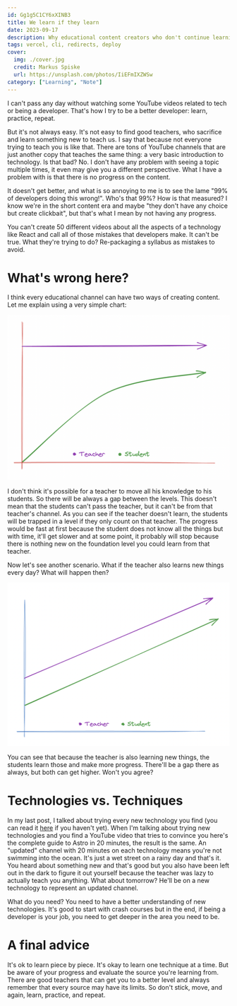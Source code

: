 ```yaml
---
id: Gg1g5C1CY6xXINB3
title: We learn if they learn
date: 2023-09-17
description: Why educational content creators who don't continue learning themselves limit their students' progress, and how to identify teachers who grow alongside their audience.
tags: vercel, cli, redirects, deploy
cover:
  img: ./cover.jpg
  credit: Markus Spiske
  url: https://unsplash.com/photos/IiEFmIXZWSw
category: ["Learning", "Note"]
---
```


I can't pass any day without watching some YouTube videos related to tech or being a developer. That's how I try to be a better developer: learn, practice, repeat.

But it's not always easy. It's not easy to find good teachers, who sacrifice and learn something new to teach us. I say that because not everyone trying to teach you is like that. There are tons of YouTube channels that are just another copy that teaches the same thing: a very basic introduction to technology. Is that bad? No. I don't have any problem with seeing a topic multiple times, it even may give you a different perspective. What I have a problem with is that there is no progress on the content.

It doesn't get better, and what is so annoying to me is to see the lame "99% of developers doing this wrong!". Who's that 99%? How is that measured? I know we're in the short content era and maybe "they don't have any choice but create clickbait", but that's what I mean by not having any progress.

You can't create 50 different videos about all the aspects of a technology like React and call all of those mistakes that developers make. It can't be true. What they're trying to do? Re-packaging a syllabus as mistakes to avoid.

# What's wrong here?

I think every educational channel can have two ways of creating content. Let me explain using a very simple chart:

![No learning, no progress](./no-progress.png)

I don't think it's possible for a teacher to move all his knowledge to his students. So there will be always a gap between the levels. This doesn't mean that the students can't pass the teacher, but it can't be from that teacher's channel. As you can see if the teacher doesn't learn, the students will be trapped in a level if they only count on that teacher. The progress would be fast at first because the student does not know all the things but with time, it'll get slower and at some point, it probably will stop because there is nothing new on the foundation level you could learn from that teacher.

Now let's see another scenario. What if the teacher also learns new things every day? What will happen then?

![Learn together](./learn-together.png)

You can see that because the teacher is also learning new things, the students learn those and make more progress. There'll be a gap there as always, but both can get higher. Won't you agree?

# Technologies vs. Techniques

In my last post, I talked about trying every new technology you find (you can read it [here](/blog/try-everything-absolutely-everything) if you haven't yet). When I'm talking about trying new technologies and you find a YouTube video that tries to convince you here's the complete guide to Astro in 20 minutes, the result is the same. An "updated" channel with 20 minutes on each technology means you're not swimming into the ocean. It's just a wet street on a rainy day and that's it. You heard about something new and that's good but you also have been left out in the dark to figure it out yourself because the teacher was lazy to actually teach you anything. What about tomorrow? He'll be on a new technology to represent an updated channel.

What do you need? You need to have a better understanding of new technologies. It's good to start with crash courses but in the end, if being a developer is your job, you need to get deeper in the area you need to be.

# A final advice

It's ok to learn piece by piece. It's okay to learn one technique at a time. But be aware of your progress and evaluate the source you're learning from. There are good teachers that can get you to a better level and always remember that every source may have its limits. So don't stick, move, and again, learn, practice, and repeat.
